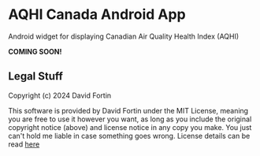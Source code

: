 # AQHI Canada Android App
Android widget for displaying Canadian Air Quality Health Index (AQHI)

**COMING SOON!**

## Legal Stuff

Copyright (c) 2024 David Fortin

This software is provided by David Fortin under the MIT License, meaning you are free to use it however you want, as long as you include the original copyright notice (above) and license notice in any copy you make. You just can't hold me liable in case something goes wrong. License details can be read [here](https://github.com/dbeaudoinfortin/AQHIWidget?tab=MIT-1-ov-file)
